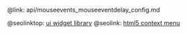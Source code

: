 @link: api/mouseevents_mouseeventdelay_config.md

@seolinktop: [ui widget library](https://webix.com)
@seolink: [html5 context menu](https://webix.com/widget/contextmenu/)